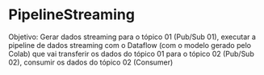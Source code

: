 # PipelineStreaming
Objetivo: Gerar dados streaming para o tópico 01 (Pub/Sub 01), executar a pipeline de dados streaming com o Dataflow (com o modelo gerado pelo Colab) que vai transferir os dados do tópico 01 para o tópico 02 (Pub/Sub 02), consumir os dados do tópico 02 (Consumer)
